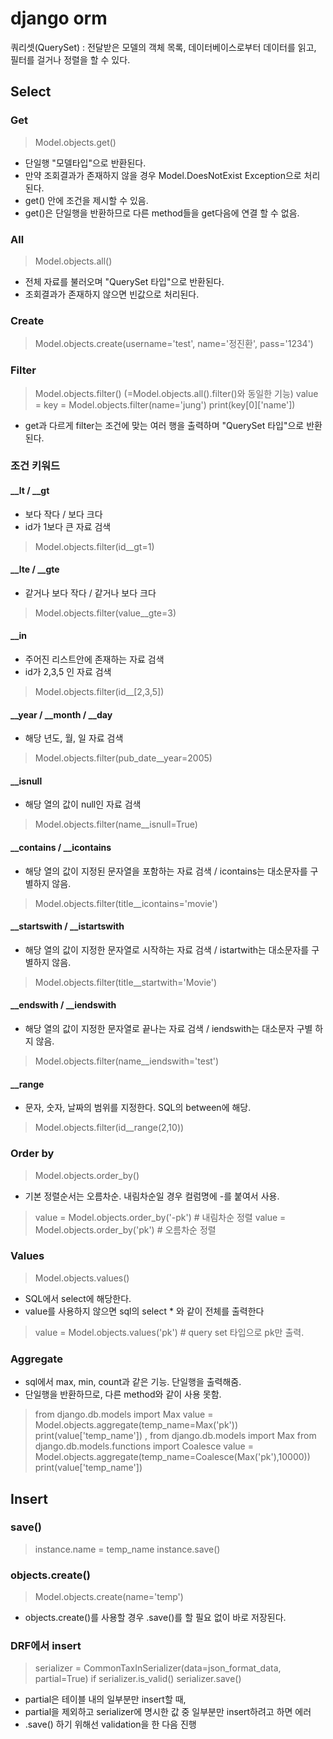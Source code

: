 # django orm
쿼리셋(QuerySet) : 전달받은 모델의 객체 목록,
데이터베이스로부터 데이터를 읽고, 필터를 걸거나 정렬을 할 수 있다.

## Select

### Get
> Model.objects.get()
- 단일행 "모델타입"으로 반환된다.
- 만약 조회결과가 존재하지 않을 경우 Model.DoesNotExist Exception으로 처리된다.
- get() 안에 조건을 제시할 수 있음. 
- get()은 단일행을 반환하므로 다른 method들을 get다음에 연결 할 수 없음.

### All
> Model.objects.all()
- 전체 자료를 불러오며 "QuerySet 타입"으로 반환된다.
- 조회결과가 존재하지 않으면 빈값으로 처리된다.

### Create
> Model.objects.create(username='test', name='정진환', pass='1234')


### Filter
> Model.objects.filter() (=Model.objects.all().filter()와 동일한 기능)
> value = key = Model.objects.filter(name='jung')
> print(key[0]['name'])
- get과 다르게 filter는 조건에 맞는 여러 행을 출력하며 "QuerySet 타입"으로 반환된다.


### 조건 키워드

#### __lt / __gt
- 보다 작다 / 보다 크다
- id가 1보다 큰 자료 검색
> Model.objects.filter(id__gt=1)


#### __lte / __gte
- 같거나 보다 작다 / 같거나 보다 크다
> Model.objects.filter(value__gte=3)


#### __in
- 주어진 리스트안에 존재하는 자료 검색
- id가 2,3,5 인 자료 검색
> Model.objects.filter(id__[2,3,5])


#### __year / __month / __day
- 해당 년도, 월, 일 자료 검색
> Model.objects.filter(pub_date__year=2005)


#### __isnull
- 해당 열의 값이 null인 자료 검색
> Model.objects.filter(name__isnull=True)


#### __contains / __icontains
- 해당 열의 값이 지정된 문자열을 포함하는 자료 검색 /  icontains는 대소문자를 구별하지 않음.
> Model.objects.filter(title__icontains='movie')


#### __startswith / __istartswith
- 해당 열의 값이 지정한 문자열로 시작하는 자료 검색 / istartwith는 대소문자를 구별하지 않음.
> Model.objects.filter(title__startwith='Movie')


#### __endswith / __iendswith
- 해당 열의 값이 지정한 문자열로 끝나는 자료 검색 / iendswith는 대소문자 구별 하지 않음.
> Model.objects.filter(name__iendswith='test')


#### __range
- 문자, 숫자, 날짜의 범위를 지정한다. SQL의 between에 해당.
> Model.objects.filter(id__range(2,10))

### Order by
> Model.objects.order_by()
- 기본 정렬순서는 오름차순. 내림차순일 경우 컬럼명에 -를 붙여서 사용.
> value = Model.objects.order_by('-pk') # 내림차순 정렬
> value = Model.objects.order_by('pk') # 오름차순 정렬


### Values
> Model.objects.values() 
- SQL에서 select에 해당한다.
- value를 사용하지 않으면 sql의 select * 와 같이 전체를 출력한다
> value = Model.objects.values('pk') # query set 타입으로 pk만 출력.

### Aggregate
- sql에서 max, min, count과 같은 기능. 단일행을 출력해줌.
- 단일행을 반환하므로, 다른 method와 같이 사용 못함.
> from django.db.models import Max
> value = Model.objects.aggregate(temp_name=Max('pk'))
> print(value['temp_name'])
,
> from django.db.models import Max
> from django.db.models.functions import Coalesce
> value = Model.objects.aggregate(temp_name=Coalesce(Max('pk'),10000))
> print(value['temp_name'])

## Insert

### save()
> instance.name = temp_name
> instance.save()

### objects.create()
> Model.objects.create(name='temp')
- objects.create()를 사용할 경우 .save()를 할 필요 없이 바로 저장된다.

### DRF에서 insert
> serializer = CommonTaxInSerializer(data=json_format_data, partial=True)
> if serializer.is_valid()
> serializer.save()
- partial은 테이블 내의 일부분만 insert할 때, 
- partial을 제외하고 serializer에 명시한 값 중 일부분만 insert하려고 하면 에러
- .save() 하기 위해선 validation을 한 다음 진행
